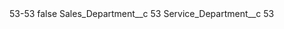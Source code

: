 <?xml version="1.0" encoding="UTF-8"?>
<CustomMetadata xmlns="http://soap.sforce.com/2006/04/metadata" xmlns:xsi="http://www.w3.org/2001/XMLSchema-instance" xmlns:xsd="http://www.w3.org/2001/XMLSchema">
    <label>53-53</label>
    <protected>false</protected>
    <values>
        <field>Sales_Department__c</field>
        <value xsi:type="xsd:string">53</value>
    </values>
    <values>
        <field>Service_Department__c</field>
        <value xsi:type="xsd:string">53</value>
    </values>
</CustomMetadata>
